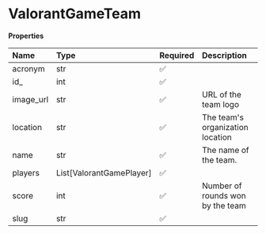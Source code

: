 # ValorantGameTeam

**Properties**

| Name      | Type                     | Required | Description                      |
| :-------- | :----------------------- | :------- | :------------------------------- |
| acronym   | str                      | ✅       |                                  |
| id\_      | int                      | ✅       |                                  |
| image_url | str                      | ✅       | URL of the team logo             |
| location  | str                      | ✅       | The team's organization location |
| name      | str                      | ✅       | The name of the team.            |
| players   | List[ValorantGamePlayer] | ✅       |                                  |
| score     | int                      | ✅       | Number of rounds won by the team |
| slug      | str                      | ✅       |                                  |
